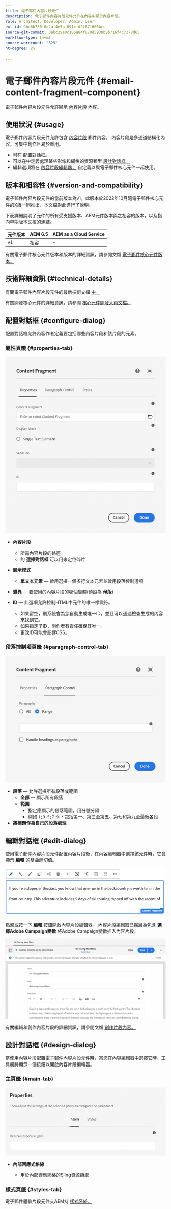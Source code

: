 ```yaml
---
title: 電子郵件內容片段元件
description: 電子郵件內容片段元件允許在內容中顯示內容片段。
role: Architect, Developer, Admin, User
exl-id: 9bc6b730-0d2a-4e5b-891c-d2f67f600bcc
source-git-commit: 3abc29e0c186a84f079d5938b8b716f4c7378d65
workflow-type: tm+mt
source-wordcount: '629'
ht-degree: 2%

---
```



# 電子郵件內容片段元件 {#email-content-fragment-component}

電子郵件內容片段元件允許顯示 [內容片段](https://experienceleague.adobe.com/docs/experience-manager-cloud-service/assets/content-fragments/content-fragments.html) 內容。

## 使用狀況 {#usage}

電子郵件內容片段元件允許包含 [內容片段](https://experienceleague.adobe.com/docs/experience-manager-cloud-service/assets/content-fragments/content-fragments.html) 郵件內容。 內容片段是多通道結構化內容，可集中創作且易於重用。

* 可在 [配置對話框。](#configure-dialog)
* 可以在中定義處理某些影像和網格的資源類型 [設計對話框。](#design-dialog)
* 編輯選項將在 [內容片段編輯器，](#edit-dialog) 自定義以與電子郵件核心元件一起使用。

## 版本和相容性 {#version-and-compatibility}

電子郵件內容片段元件的當前版本為v1，此版本於2022年10月隨電子郵件核心元件的X版一同推出，本文檔對此進行了說明。

下表詳細說明了元件的所有受支援版本、AEM元件版本與之相容的版本，以及指向早期版本文檔的連結。

| 元件版本 | AEM 6.5 | AEM as a Cloud Service  |
|---|---|---|
| v1 | 相容 | - |

有關電子郵件核心元件版本和版本的詳細資訊，請參閱文檔 [電子郵件核心元件版本。](/help/email/versions.md)

## 技術詳細資訊 {#technical-details}

有關電子郵件內容片段元件的最新技術文檔 [中。](https://adobe.com/go/aem_cmp_tech_email_cf_v1)

有關開發核心元件的詳細資訊，請參閱 [核心元件開發人員文檔。](/help/developing/overview.md)

## 配置對話框 {#configure-dialog}

配置對話框允許內容作者定義要包括哪些內容片段和該片段的元素。

### 屬性頁籤 {#properties-tab}

![電子郵件內容片段元件](/help/email/assets/email-content-fragment-edit-properties.png)

* **內容片段**

   * 所需內容片段的路徑
   * 的 **選擇對話框** 可以用來定位碎片

* **顯示模式**
   * **單文本元素**  — 啟用選擇一個多行文本元素並啟用段落控制選項
* **變異**  — 要使用的內容片段的哪個變體(預設為 **母版**)

* **ID**  — 此選項允許控制HTML中元件的唯一標識符。
   * 如果留空，則系統會為您自動生成唯一ID，並且可以通過檢查生成的內容來找到它。
   * 如果指定了ID，則作者有責任確保其唯一。
   * 更改ID可能會影響CSS。

### 段落控制項頁籤 {#paragraph-control-tab}

![電子郵件內容片段元件](/help/assets/content-fragment-edit-paragraph.png)

* **段落**  — 允許選擇所有段落或範圍
   * **全部**  — 顯示所有段落
   * **範圍**
      * 指定應顯示的段落範圍，用分號分隔
      * 例如 `1;3-5;7;9-*` 包括第一、第三至第五、第七和第九至最後各段
* **將標題作為自己的段落處理**

## 編輯對話框 {#edit-dialog}

使用電子郵件內容片段元件配置內容片段後，在內容編輯器中選擇該元件時，它會顯示 **編輯** 的雙曲餘切值。

![電子郵件內容片段元件工具欄](/help/email/assets/email-content-fragment-edit-toolbar.png)

點擊或按一下 **編輯** 按鈕開啟內容片段編輯器。 內容片段編輯器已擴展為包含 **選擇Adobe Campaign變數** 將Adobe Campaign變數插入內容片段。

![電子郵件的內容片段編輯器](/help/email/assets/email-content-fragment-editor.png)

有關編輯和創作內容片段的詳細資訊，請參閱文檔 [創作片段內容。](https://experienceleague.adobe.com/docs/experience-manager-cloud-service/content/assets/content-fragments/content-fragments-variations.html)

## 設計對話框 {#design-dialog}

當使用內容片段配置電子郵件內容片段元件時，當您在內容編輯器中選擇它時，工具欄將顯示一個按鈕以開啟內容片段編輯器。


### 主頁籤 {#main-tab}

![電子郵件內容片段元件的設計對話框](/help/email/assets/email-content-fragment-design.png)

* **內部回應式格線**

   * 用於內部響應網格的Sling資源類型

### 樣式頁籤 {#styles-tab}

電子郵件體驗片段元件支AEM持 [樣式系統。](/help/get-started/authoring.md#component-styling)
